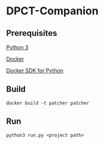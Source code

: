 # DPCT-Companion

## Prerequisites

[Python 3](https://www.python.org/downloads/)

[Docker](https://docs.docker.com/get-docker/)

[Docker SDK for Python](https://pypi.org/project/docker/)

## Build

```
docker build -t patcher patcher
```

## Run

```
python3 run.py <project path>
```
